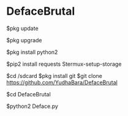 # DefaceBrutal
$pkg update

$pkg upgrade 

$pkg install python2 

$pip2 install requests Stermux-setup-storage 

$cd /sdcard $pkg install git $git clone https://github.com/YudhaBara/DefaceBrutal 

$cd DefaceBrutal

$python2 Deface.py  
